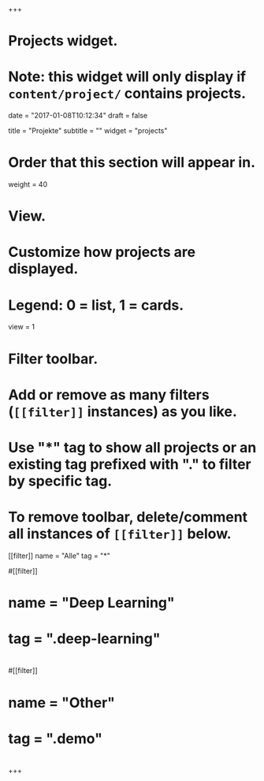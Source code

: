 +++
# Projects widget.
# Note: this widget will only display if `content/project/` contains projects.

date = "2017-01-08T10:12:34"
draft = false

title = "Projekte"
subtitle = ""
widget = "projects"

# Order that this section will appear in.
weight = 40

# View.
# Customize how projects are displayed.
# Legend: 0 = list, 1 = cards.
view = 1

# Filter toolbar.
# Add or remove as many filters (`[[filter]]` instances) as you like.
# Use "*" tag to show all projects or an existing tag prefixed with "." to filter by specific tag.
# To remove toolbar, delete/comment all instances of `[[filter]]` below.
[[filter]]
  name = "Alle"
  tag = "*"
  
#[[filter]]
#  name = "Deep Learning"
#  tag = ".deep-learning"
#
#[[filter]]
#  name = "Other"
#  tag = ".demo"
#
+++

